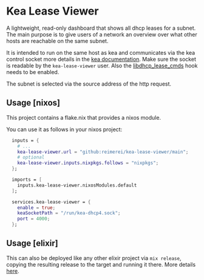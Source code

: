 # Kea Lease Viewer

A lightweight, read-only dashboard that shows all dhcp leases for a subnet. The main purpose is to give users of a network an overview over what other hosts are reachable on the same subnet.

It is intended to run on the same host as kea and communicates via the kea control socket more details in the [kea documentation](https://kea.readthedocs.io/en/latest/arm/dhcp4-srv.html#management-api-for-the-dhcpv4-server). Make sure the socket is readable by the `kea-lease-viewer` user. Also the [libdhcp_lease_cmds](https://kea.readthedocs.io/en/latest/arm/hooks.html#libdhcp-lease-cmds-so-lease-commands-for-easier-lease-management) hook needs to be enabled.

The subnet is selected via the source address of the http request.

## Usage [nixos]

This project contains a flake.nix that provides a nixos module. 

You can use it as follows in your nixos project:

```nix
  inputs = {
    # ...
    kea-lease-viewer.url = "github:reimerei/kea-lease-viewer/main";
    # optional
    kea-lease-viewer.inputs.nixpkgs.follows = "nixpkgs";
  };
```

```nix
  imports = [
    inputs.kea-lease-viewer.nixosModules.default
  ];

  services.kea-lease-viewer = {
    enable = true;
    keaSocketPath = "/run/kea-dhcp4.sock";
    port = 4000;
  };
```

## Usage [elixir]

This can also be deployed like any other elixir project via `mix release`, copying the resulting release to the target and running it there. More details [here](https://hexdocs.pm/mix/Mix.Tasks.Release.html).